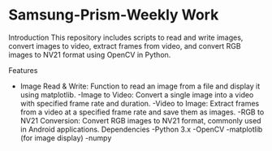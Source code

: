 # Samsung-Prism-Weekly Work
Introduction
This repository includes scripts to read and write images, convert images to video, extract frames from video, and convert RGB images to NV21 format using OpenCV in Python.

Features
- Image Read & Write: Function to read an image from a file and display it using matplotlib.
-Image to Video: Convert a single image into a video with specified frame rate and duration.
-Video to Image: Extract frames from a video at a specified frame rate and save them as images.
-RGB to NV21 Conversion: Convert RGB images to NV21 format, commonly used in Android applications.
Dependencies
-Python 3.x
-OpenCV
-matplotlib (for image display)
-numpy
